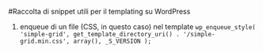 #Raccolta di snippet utili per il templating su WordPress

1. enqueue di un file (CSS, in questo caso) nel template
```wp_enqueue_style( 'simple-grid', get_template_directory_uri() . '/simple-grid.min.css', array(), _S_VERSION );```
